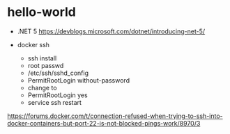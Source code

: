 # hello-world

* .NET 5
https://devblogs.microsoft.com/dotnet/introducing-net-5/


* docker ssh 
  * ssh install
  * root passwd
  * /etc/ssh/sshd_config
   * PermitRootLogin without-password
   * change to
   * PermitRootLogin yes
   * service ssh restart
   
https://forums.docker.com/t/connection-refused-when-trying-to-ssh-into-docker-containers-but-port-22-is-not-blocked-pings-work/8970/3
